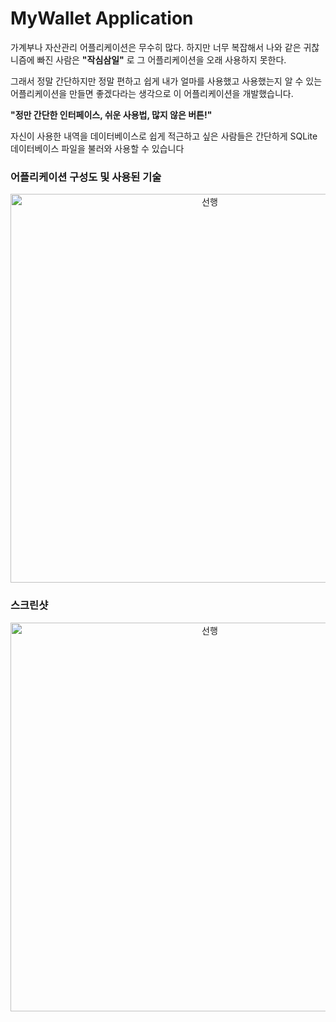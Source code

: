# MyWallet Application

가계부나 자산관리 어플리케이션은 무수히 많다. 하지만 너무 복잡해서 나와 같은 귀찮니즘에 빠진 사람은 
__"작심삼일"__ 로 그 어플리케이션을 오래 사용하지 못한다.

그래서 정말 간단하지만 정말 편하고 쉽게 내가 얼마를 사용했고 사용했는지 알 수 있는 어플리케이션을 만들면 좋겠다라는 생각으로
이 어플리케이션을 개발했습니다.

__"정만 간단한 인터페이스, 쉬운 사용법, 많지 않은 버튼!"__

자신이 사용한 내역을 데이터베이스로 쉽게 적근하고 싶은 사람들은 간단하게 SQLite 데이터베이스 파일을 불러와 사용할 수 있습니다

### 어플리케이션 구성도 및 사용된 기술

<p align="center"> <img width="622" alt="선행" src="https://user-images.githubusercontent.com/37679062/77749427-59dec180-7065-11ea-8d4f-9aad51e920a5.JPG"> </p>

### 스크린샷

<p align="center"> <img width="622" alt="선행" src="https://user-images.githubusercontent.com/37679062/77749625-af1ad300-7065-11ea-95c0-b297c4c11b43.JPG"> </p>


